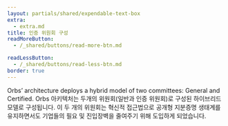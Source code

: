 ```yaml
---
layout: partials/shared/expendable-text-box
extra:
  - extra.md
title: 인증 위원회 구성
readMoreButton:
  - /_shared/buttons/read-more-btn.md

readLessButton:
  - /_shared/buttons/read-less-btn.md
border: true
---
```


Orbs’ architecture deploys a hybrid model of two committees: General and Certified.
Orbs 아키텍처는 두개의 위원회(일반과 인증 위원회)로 구성된 하이브리드 모델로 구성됩니다. 이 두 개의 위원회는 혁신적 접근법으로 공개형 지분증명 생태계를 유지하면서도 기업들의 필요 및 진입장벽을 줄여주기 위해 도입하게 되었습니다.
